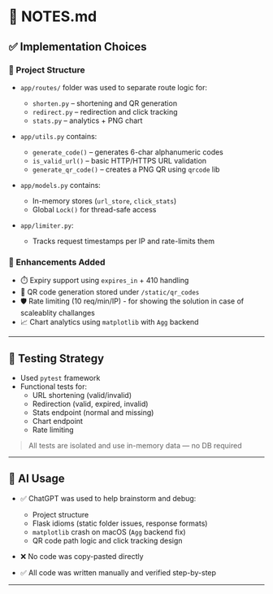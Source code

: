 # 📝 NOTES.md

## ✅ Implementation Choices

### 📁 Project Structure

- `app/routes/` folder was used to separate route logic for:
  - `shorten.py` – shortening and QR generation
  - `redirect.py` – redirection and click tracking
  - `stats.py` – analytics + PNG chart

- `app/utils.py` contains:
  - `generate_code()` – generates 6-char alphanumeric codes
  - `is_valid_url()` – basic HTTP/HTTPS URL validation
  - `generate_qr_code()` – creates a PNG QR using `qrcode` lib

- `app/models.py` contains:
  - In-memory stores (`url_store`, `click_stats`)
  - Global `Lock()` for thread-safe access

- `app/limiter.py`:
  - Tracks request timestamps per IP and rate-limits them

### 🧠 Enhancements Added

- ⏱️ Expiry support using `expires_in` + 410 handling
- 📸 QR code generation stored under `/static/qr_codes`
- 🛡️ Rate limiting (10 req/min/IP) - for showing the solution in case of scaleablity challanges
- 📈 Chart analytics using `matplotlib` with `Agg` backend

---

## 🧪 Testing Strategy

- Used `pytest` framework
- Functional tests for:
  - URL shortening (valid/invalid)
  - Redirection (valid, expired, invalid)
  - Stats endpoint (normal and missing)
  - Chart endpoint
  - Rate limiting

> All tests are isolated and use in-memory data — no DB required

---

## 🤖 AI Usage

- ✅ ChatGPT was used to help brainstorm and debug:
  - Project structure
  - Flask idioms (static folder issues, response formats)
  - `matplotlib` crash on macOS (`Agg` backend fix)
  - QR code path logic and click tracking design

- ❌ No code was copy-pasted directly
- ✅ All code was written manually and verified step-by-step

---

